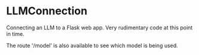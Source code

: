 # LLMConnection

Connecting an LLM to a Flask web app. Very rudimentary code at this point in time.

The route '/model' is also available to see which model is being used.
